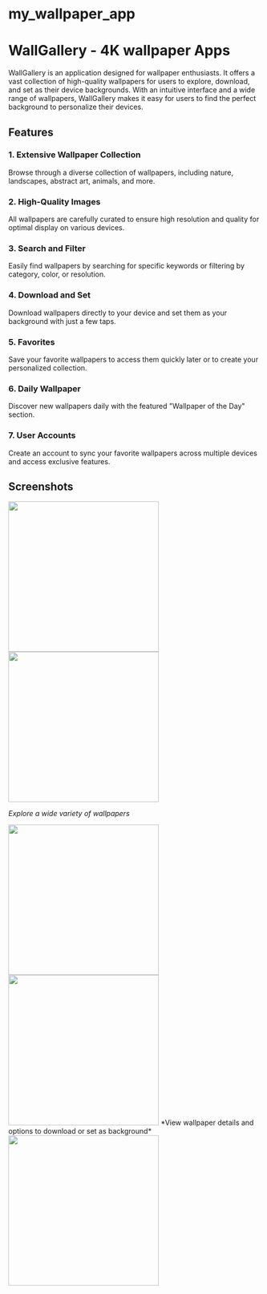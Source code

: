 # my_wallpaper_app


# WallGallery - 4K wallpaper Apps

WallGallery is an application designed for wallpaper enthusiasts. It offers a vast collection of high-quality wallpapers for users to explore, download, and set as their device backgrounds. With an intuitive interface and a wide range of wallpapers, WallGallery makes it easy for users to find the perfect background to personalize their devices.

## Features

### 1. Extensive Wallpaper Collection
Browse through a diverse collection of wallpapers, including nature, landscapes, abstract art, animals, and more.

### 2. High-Quality Images
All wallpapers are carefully curated to ensure high resolution and quality for optimal display on various devices.

### 3. Search and Filter
Easily find wallpapers by searching for specific keywords or filtering by category, color, or resolution.

### 4. Download and Set
Download wallpapers directly to your device and set them as your background with just a few taps.

### 5. Favorites
Save your favorite wallpapers to access them quickly later or to create your personalized collection.

### 6. Daily Wallpaper
Discover new wallpapers daily with the featured "Wallpaper of the Day" section.

### 7. User Accounts
Create an account to sync your favorite wallpapers across multiple devices and access exclusive features.

## Screenshots

<img src = "https://github.com/IamNikunjParmar/WallGallery-4k-wallpaper-Apps/assets/121547318/4b64ab55-d27d-4408-96f7-722d00feac0b" width = "300">

<img src = "https://github.com/IamNikunjParmar/WallGallery-4k-wallpaper-Apps/assets/121547318/21175bbd-23a7-4889-a95a-0f0b80e99b64" width = "300">

*Explore a wide variety of wallpapers*

<img src = "https://github.com/IamNikunjParmar/WallGallery-4k-wallpaper-Apps/assets/121547318/27eb2626-dae0-4cc5-ba94-bb3efab8e41c" width = "300">

<img src = "https://github.com/IamNikunjParmar/WallGallery-4k-wallpaper-Apps/assets/121547318/dac8cc91-142c-4dd4-8777-25795e998fe1" width = "300">
*View wallpaper details and options to download or set as background*

<img src = "https://github.com/IamNikunjParmar/WallGallery-4k-wallpaper-Apps/assets/121547318/21f98782-e893-4aef-99a1-3288c7033f37" width = "300">

